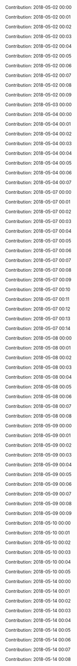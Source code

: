 Contribution: 2018-05-02 00:00

Contribution: 2018-05-02 00:01

Contribution: 2018-05-02 00:02

Contribution: 2018-05-02 00:03

Contribution: 2018-05-02 00:04

Contribution: 2018-05-02 00:05

Contribution: 2018-05-02 00:06

Contribution: 2018-05-02 00:07

Contribution: 2018-05-02 00:08

Contribution: 2018-05-02 00:09

Contribution: 2018-05-03 00:00

Contribution: 2018-05-04 00:00

Contribution: 2018-05-04 00:01

Contribution: 2018-05-04 00:02

Contribution: 2018-05-04 00:03

Contribution: 2018-05-04 00:04

Contribution: 2018-05-04 00:05

Contribution: 2018-05-04 00:06

Contribution: 2018-05-04 00:07

Contribution: 2018-05-07 00:00

Contribution: 2018-05-07 00:01

Contribution: 2018-05-07 00:02

Contribution: 2018-05-07 00:03

Contribution: 2018-05-07 00:04

Contribution: 2018-05-07 00:05

Contribution: 2018-05-07 00:06

Contribution: 2018-05-07 00:07

Contribution: 2018-05-07 00:08

Contribution: 2018-05-07 00:09

Contribution: 2018-05-07 00:10

Contribution: 2018-05-07 00:11

Contribution: 2018-05-07 00:12

Contribution: 2018-05-07 00:13

Contribution: 2018-05-07 00:14

Contribution: 2018-05-08 00:00

Contribution: 2018-05-08 00:01

Contribution: 2018-05-08 00:02

Contribution: 2018-05-08 00:03

Contribution: 2018-05-08 00:04

Contribution: 2018-05-08 00:05

Contribution: 2018-05-08 00:06

Contribution: 2018-05-08 00:07

Contribution: 2018-05-08 00:08

Contribution: 2018-05-09 00:00

Contribution: 2018-05-09 00:01

Contribution: 2018-05-09 00:02

Contribution: 2018-05-09 00:03

Contribution: 2018-05-09 00:04

Contribution: 2018-05-09 00:05

Contribution: 2018-05-09 00:06

Contribution: 2018-05-09 00:07

Contribution: 2018-05-09 00:08

Contribution: 2018-05-09 00:09

Contribution: 2018-05-10 00:00

Contribution: 2018-05-10 00:01

Contribution: 2018-05-10 00:02

Contribution: 2018-05-10 00:03

Contribution: 2018-05-10 00:04

Contribution: 2018-05-10 00:05

Contribution: 2018-05-14 00:00

Contribution: 2018-05-14 00:01

Contribution: 2018-05-14 00:02

Contribution: 2018-05-14 00:03

Contribution: 2018-05-14 00:04

Contribution: 2018-05-14 00:05

Contribution: 2018-05-14 00:06

Contribution: 2018-05-14 00:07

Contribution: 2018-05-14 00:08

